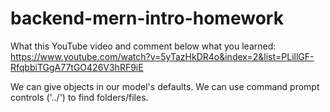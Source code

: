 # backend-mern-intro-homework

What this YouTube video and comment below what you learned:
https://www.youtube.com/watch?v=5yTazHkDR4o&index=2&list=PLillGF-RfqbbiTGgA77tGO426V3hRF9iE

We can give objects in our model's defaults. 
We can use command prompt controls ('../') to find folders/files.
